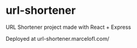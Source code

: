 # url-shortener
URL Shortener project made with React + Express

Deployed at
url-shortener.marcelofl.com/
